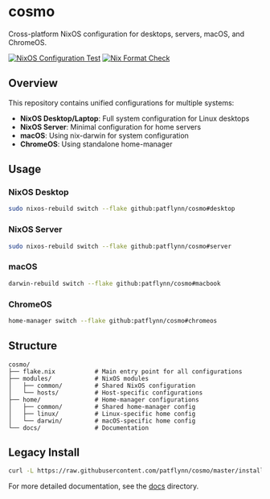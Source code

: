# cosmo

Cross-platform NixOS configuration for desktops, servers, macOS, and ChromeOS.

[![NixOS Configuration Test](https://github.com/patflynn/cosmo/actions/workflows/nixos-test.yml/badge.svg)](https://github.com/patflynn/cosmo/actions/workflows/nixos-test.yml)
[![Nix Format Check](https://github.com/patflynn/cosmo/actions/workflows/nix-fmt.yml/badge.svg)](https://github.com/patflynn/cosmo/actions/workflows/nix-fmt.yml)

## Overview

This repository contains unified configurations for multiple systems:

- **NixOS Desktop/Laptop**: Full system configuration for Linux desktops
- **NixOS Server**: Minimal configuration for home servers
- **macOS**: Using nix-darwin for system configuration
- **ChromeOS**: Using standalone home-manager

## Usage

### NixOS Desktop

```bash
sudo nixos-rebuild switch --flake github:patflynn/cosmo#desktop
```

### NixOS Server

```bash
sudo nixos-rebuild switch --flake github:patflynn/cosmo#server
```

### macOS

```bash
darwin-rebuild switch --flake github:patflynn/cosmo#macbook
```

### ChromeOS

```bash
home-manager switch --flake github:patflynn/cosmo#chromeos
```

## Structure

```
cosmo/
├── flake.nix           # Main entry point for all configurations
├── modules/            # NixOS modules
│   ├── common/         # Shared NixOS configuration
│   └── hosts/          # Host-specific configurations
├── home/               # Home-manager configurations
│   ├── common/         # Shared home-manager config
│   ├── linux/          # Linux-specific home config
│   └── darwin/         # macOS-specific home config
└── docs/               # Documentation
```

## Legacy Install

```bash
curl -L https://raw.githubusercontent.com/patflynn/cosmo/master/install.sh | sh
```

For more detailed documentation, see the [docs](./docs/) directory.
